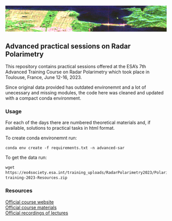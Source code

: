 ![logo](misc/footer.png)
## Advanced practical sessions on Radar Polarimetry

This repository contains practical sessions offered at the ESA’s 7th Advanced Training Course on Radar Polarimetry which took place in Toulouse, France, June 12-16, 2023.

Since original data provided has outdated environemnt and a lot of unecessary and missing modules, the code here was cleaned and updated with a compact conda environment.

### Usage
For each of the days there are numbered theoretical materials and, if available, solutions to practical tasks in html format.

To create conda environemnt run:

    conda env create -f requirements.txt -n advanced-sar

To get the data run:

    wget https://eo4society.esa.int/training_uploads/RadarPolarimetry2023/Polarimetry-training-2023-Resources.zip


### Resources
[Official course website](https://polarimetrycourse2023.esa.int/)<br>
[Official course materials](https://eo4society.esa.int/resources/7th-advanced-training-course-radar-polarimetry/)<br>
[Official recordings of lectures](https://www.youtube.com/playlist?list=PLvT7fd9OiI9U2P1sZTfz2Hhc_H6qIVrXm)<br>
